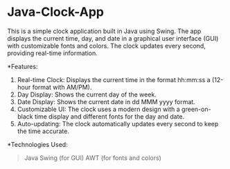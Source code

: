 # Java-Clock-App
This is a simple clock application built in Java using Swing. The app displays the current time, day, and date in a graphical user interface (GUI) with customizable fonts and colors. The clock updates every second, providing real-time information.

*Features:
1) Real-time Clock: Displays the current time in the format hh:mm:ss a (12-hour format with AM/PM).
2) Day Display: Shows the current day of the week.
3) Date Display: Shows the current date in dd MMM yyyy format.
4) Customizable UI: The clock uses a modern design with a green-on-black time display and different fonts for the day and date.
5) Auto-updating: The clock automatically updates every second to keep the time accurate.

*Technologies Used:
> Java
> Swing (for GUI)
> AWT (for fonts and colors)

